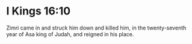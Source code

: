 # I Kings 16:10

Zimri came in and struck him down and killed him, in the twenty-seventh year of Asa king of Judah, and reigned in his place.
